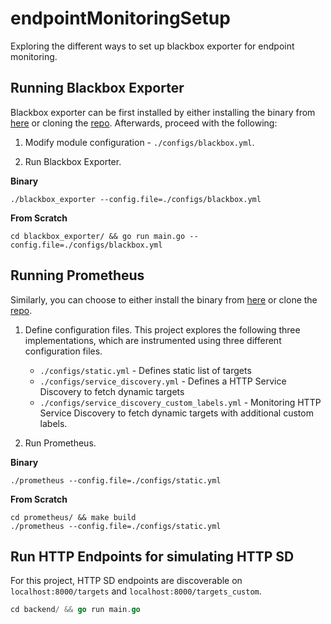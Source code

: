 # endpointMonitoringSetup
Exploring the different ways to set up blackbox exporter for endpoint monitoring.

## Running Blackbox Exporter
Blackbox exporter can be first installed by either installing the binary from [here](https://github.com/prometheus/blackbox_exporter/releases) or cloning the [repo](https://github.com/prometheus/blackbox_exporter.git). Afterwards, proceed with the following:

1. Modify module configuration - `./configs/blackbox.yml`.

2. Run Blackbox Exporter.

**Binary**
```shell
./blackbox_exporter --config.file=./configs/blackbox.yml
```

**From Scratch**
```shell
cd blackbox_exporter/ && go run main.go --config.file=./configs/blackbox.yml
```

## Running Prometheus
Similarly, you can choose to either install the binary from [here](https://prometheus.io/download/) or clone the [repo](https://github.com/prometheus/prometheus).

1. Define configuration files. This project explores the following three implementations, which are instrumented using three different configuration files.
    - `./configs/static.yml` - Defines static list of targets
    - `./configs/service_discovery.yml` - Defines a HTTP Service Discovery to fetch dynamic targets
    - `./configs/service_discovery_custom_labels.yml` - Monitoring HTTP Service Discovery to fetch dynamic targets with additional custom labels.

2. Run Prometheus.

**Binary**
```shell
./prometheus --config.file=./configs/static.yml
```

**From Scratch**
```shell
cd prometheus/ && make build
./prometheus --config.file=./configs/static.yml
```

## Run HTTP Endpoints for simulating HTTP SD
For this project, HTTP SD endpoints are discoverable on `localhost:8000/targets` and `localhost:8000/targets_custom`.
```go
cd backend/ && go run main.go
```
